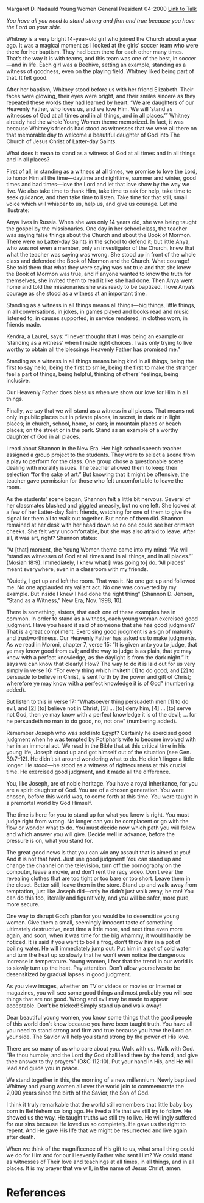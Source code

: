 Margaret D. Nadauld
Young Women General President
04-2000
[Link to Talk](https://www.churchofjesuschrist.org/study/general-conference/2000/04/stand-as-a-witness?lang=eng)

_You have all you need to stand strong and firm and true because you have the Lord on your side._

Whitney is a very bright 14-year-old girl who joined the Church about a year ago. It was a magical moment as I looked at the girls’ soccer team who were there for her baptism. They had been there for each other many times. That’s the way it is with teams, and this team was one of the best, in soccer—and in life. Each girl was a Beehive, setting an example, standing as a witness of goodness, even on the playing field. Whitney liked being part of that. It felt good.

After her baptism, Whitney stood before us with her friend Elizabeth. Their faces were glowing, their eyes were bright, and their smiles sincere as they repeated these words they had learned by heart: “We are daughters of our Heavenly Father, who loves us, and we love Him. We will ‘stand as witnesses of God at all times and in all things, and in all places.’” Whitney already had the whole Young Women theme memorized. In fact, it was because Whitney’s friends had stood as witnesses that we were all there on that memorable day to welcome a beautiful daughter of God into The Church of Jesus Christ of Latter-day Saints.

What does it mean to stand as a witness of God at all times and in all things and in all places?

First of all, in standing as a witness at all times, we promise to love the Lord, to honor Him all the time—daytime and nighttime, summer and winter, good times and bad times—love the Lord and let that love show by the way we live. We also take time to thank Him, take time to ask for help, take time to seek guidance, and then take time to listen. Take time for that still, small voice which will whisper to us, help us, and give us courage. Let me illustrate:

Anya lives in Russia. When she was only 14 years old, she was being taught the gospel by the missionaries. One day in her school class, the teacher was saying false things about the Church and about the Book of Mormon. There were no Latter-day Saints in the school to defend it; but little Anya, who was not even a member, only an investigator of the Church, knew that what the teacher was saying was wrong. She stood up in front of the whole class and defended the Book of Mormon and the Church. What courage! She told them that what they were saying was not true and that she knew the Book of Mormon was true, and if anyone wanted to know the truth for themselves, she invited them to read it like she had done. Then Anya went home and told the missionaries she was ready to be baptized. I love Anya’s courage as she stood as a witness at an important time.

Standing as a witness in all things means all things—big things, little things, in all conversations, in jokes, in games played and books read and music listened to, in causes supported, in service rendered, in clothes worn, in friends made.

Kendra, a Laurel, says: “I never thought that I was being an example or ‘standing as a witness’ when I made right choices. I was only trying to live worthy to obtain all the blessings Heavenly Father has promised me.”

Standing as a witness in all things means being kind in all things, being the first to say hello, being the first to smile, being the first to make the stranger feel a part of things, being helpful, thinking of others’ feelings, being inclusive.

Our Heavenly Father does bless us when we show our love for Him in all things.

Finally, we say that we will stand as a witness in all places. That means not only in public places but in private places, in secret, in dark or in light places; in church, school, home, or cars; in mountain places or beach places; on the street or in the park. Stand as an example of a worthy daughter of God in all places.

I read about Shannon in the New Era. Her high school speech teacher assigned a group project to the students. They were to select a scene from a play to perform for the class. One group chose a questionable scene dealing with morality issues. The teacher allowed them to keep their selection “for the sake of art.” But knowing that it might be offensive, the teacher gave permission for those who felt uncomfortable to leave the room.

As the students’ scene began, Shannon felt a little bit nervous. Several of her classmates blushed and giggled uneasily, but no one left. She looked at a few of her Latter-day Saint friends, watching for one of them to give the signal for them all to walk out together. But none of them did. Shannon remained at her desk with her head down so no one could see her crimson cheeks. She felt very uncomfortable, but she was also afraid to leave. After all, it was art, right? Shannon states:

“At [that] moment, the Young Women theme came into my mind: ‘We will “stand as witnesses of God at all times and in all things, and in all places.”’ (Mosiah 18:9). Immediately, I knew what [I was going to] do. ‘All places’ meant everywhere, even in a classroom with my friends.

“Quietly, I got up and left the room. That was it. No one got up and followed me. No one applauded my valiant act. No one was converted by my example. But inside I knew I had done the right thing” (Shannon D. Jensen, “Stand as a Witness,” New Era, Nov. 1998, 10).

There is something, sisters, that each one of these examples has in common. In order to stand as a witness, each young woman exercised good judgment. Have you heard it said of someone that she has good judgment? That is a great compliment. Exercising good judgment is a sign of maturity and trustworthiness. Our Heavenly Father has asked us to make judgments. As we read in Moroni, chapter 7, verse 15: “It is given unto you to judge, that ye may know good from evil; and the way to judge is as plain, that ye may know with a perfect knowledge, as the daylight is from the dark night.” It says we can know that clearly! How? The way to do it is laid out for us very simply in verse 16: “For every thing which inviteth [1] to do good, and [2] to persuade to believe in Christ, is sent forth by the power and gift of Christ; wherefore ye may know with a perfect knowledge it is of God” (numbering added).

But listen to this in verse 17: “Whatsoever thing persuadeth men [1] to do evil, and [2] [to] believe not in Christ, [3] … [to] deny him, [4] … [to] serve not God, then ye may know with a perfect knowledge it is of the devil; … for he persuadeth no man to do good, no, not one” (numbering added).

Remember Joseph who was sold into Egypt? Certainly he exercised good judgment when he was tempted by Potiphar’s wife to become involved with her in an immoral act. We read in the Bible that at this critical time in his young life, Joseph stood up and got himself out of the situation (see Gen. 39:7–12). He didn’t sit around wondering what to do. He didn’t linger a little longer. He stood—he stood as a witness of righteousness at this crucial time. He exercised good judgment, and it made all the difference.

You, like Joseph, are of noble heritage. You have a royal inheritance, for you are a spirit daughter of God. You are of a chosen generation. You were chosen, before this world was, to come forth at this time. You were taught in a premortal world by God Himself.

The time is here for you to stand up for what you know is right. You must judge right from wrong. No longer can you be complacent or go with the flow or wonder what to do. You must decide now which path you will follow and which answer you will give. Decide well in advance, before the pressure is on, what you stand for.

The great good news is that you can win any assault that is aimed at you! And it is not that hard. Just use good judgment! You can stand up and change the channel on the television, turn off the pornography on the computer, leave a movie, and don’t rent the racy video. Don’t wear the revealing clothes that are too tight or too bare or too short. Leave them in the closet. Better still, leave them in the store. Stand up and walk away from temptation, just like Joseph did—only he didn’t just walk away, he ran! You can do this too, literally and figuratively, and you will be safer, more pure, more secure.

One way to disrupt God’s plan for you would be to desensitize young women. Give them a small, seemingly innocent taste of something ultimately destructive, next time a little more, and next time even more again, and soon, when it was time for the big whammy, it would hardly be noticed. It is said if you want to boil a frog, don’t throw him in a pot of boiling water. He will immediately jump out. Put him in a pot of cold water and turn the heat up so slowly that he won’t even notice the dangerous increase in temperature. Young women, I fear that the trend in our world is to slowly turn up the heat. Pay attention. Don’t allow yourselves to be desensitized by gradual lapses in good judgment.

As you view images, whether on TV or videos or movies or Internet or magazines, you will see some good things and most probably you will see things that are not good. Wrong and evil may be made to appear acceptable. Don’t be tricked! Simply stand up and walk away!

Dear beautiful young women, you know some things that the good people of this world don’t know because you have been taught truth. You have all you need to stand strong and firm and true because you have the Lord on your side. The Savior will help you stand strong by the power of His love.

There are so many of us who care about you. Walk with us. Walk with God. “Be thou humble; and the Lord thy God shall lead thee by the hand, and give thee answer to thy prayers” (D&C 112:10). Put your hand in His, and He will lead and guide you in peace.

We stand together in this, the morning of a new millennium. Newly baptized Whitney and young women all over the world join to commemorate the 2,000 years since the birth of the Savior, the Son of God.

I think it truly remarkable that the world still remembers that little baby boy born in Bethlehem so long ago. He lived a life that we still try to follow. He showed us the way. He taught truths we still try to live. He willingly suffered for our sins because He loved us so completely. He gave us the right to repent. And He gave His life that we might be resurrected and live again after death.

When we think of the magnificence of His gift to us, what small thing could we do for Him and for our Heavenly Father who sent Him? We could stand as witnesses of Their love and teachings at all times, in all things, and in all places. It is my prayer that we will, in the name of Jesus Christ, amen.

# References
